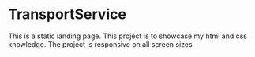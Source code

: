 # TransportService
This is a static landing page.
This project is to showcase my html and css knowledge.
The project is responsive on all screen sizes